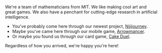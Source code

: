 We're a team of mathematicians from MIT. We like making cool art and great games. We also have a penchant for cutting-edge research in artificial intelligence.

- You've probably come here through our newest project, [Nijijourney][niji].
- Maybe you've came here through our mobile game, [Arrowmancer][arrowmancer]. 
- Or maybe you found us through our card game, [Cake Duel][cakeduel].

Regardless of how you arrived, we're happy you're here!

[niji]: https://nijijourney.com
[arrowmancer]: https://arrowmancer.com
[cakeduel]: https://cakeduel.com
